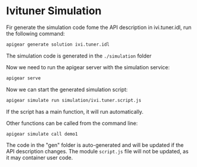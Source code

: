 # Ivituner Simulation

Fir generate the simulation code fome the API description in ivi.tuner.idl, run the following command:

```bash
apigear generate solution ivi.tuner.idl
```

The simulation code is generated in the `./simulation` folder

Now we need to run the apigear server with the simulation service:

```bash
apigear serve
```

Now we can start the generated simulation script:

```bash
apigear simulate run simulation/ivi.tuner.script.js
```

If the script has a main function, it will run automatically.

Other functions can be called from the command line:

```bash
apigear simulate call demo1
```

The code in the "gen" folder is auto-generated and will be updated if the API description changes. The module `script.js` file will not be updated, as it may container user code.